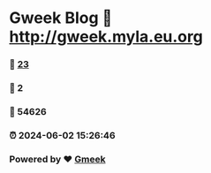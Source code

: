 # Gweek Blog :link: http://gweek.myla.eu.org 
### :page_facing_up: [23](http://gweek.myla.eu.org/tag.html) 
### :speech_balloon: 2 
### :hibiscus: 54626 
### :alarm_clock: 2024-06-02 15:26:46 
### Powered by :heart: [Gmeek](https://github.com/Meekdai/Gmeek)

